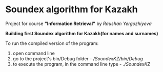 <h1>Soundex algorithm for Kazakh</h1>

Project for course <b>"Information Retrieval"</b> by <i>Raushan Yergozhiyeva</i>

<b>Building first Soundex algorithm for Kazakh(for names and surnames)</b>

To run the compiled version of the program:
1. open command line
2. go to the project's bin/Debug folder - <i>/SoundexKZ/bin/Debug</i>
3. to execute the program, in the command line type - <i>./SoundexKZ</i>
